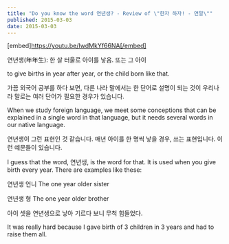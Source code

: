 ```yaml
---
title: "Do you know the word 연년생? - Review of \"한자 하자! - 연말\""
published: 2015-03-03
date: 2015-03-03
---
```

[embed]https://youtu.be/IwdMkYf66NA[/embed]

연년생(年年生): 한 살 터울로 아이를 낳음. 또는 그 아이

to give births in year after year, or the child born like that.

가끔 외국어 공부를 하다 보면, 다른 나라 말에서는 한 단어로 설명이 되는 것이 우리나라 말로는 여러 단어가 필요한 경우가 있습니다.

When we study foreign language, we meet some conceptions that can be explained in a single word in that language, but it needs several words in our native language.

연년생이 그런 표현인 것 같습니다. 매년 아이를 한 명씩 낳을 경우, 쓰는 표현입니다. 이런 예문들이 있습니다.

I guess that the word, 연년생, is the word for that. It is used when you give birth every year. There are examples like these:

연년생 언니 The one year older sister

연년생 형 The one year older brother

아이 셋을 연년생으로 낳아 기르다 보니 무척 힘들었다.

It was really hard because I gave birth of 3 children in 3 years and had to raise them all.